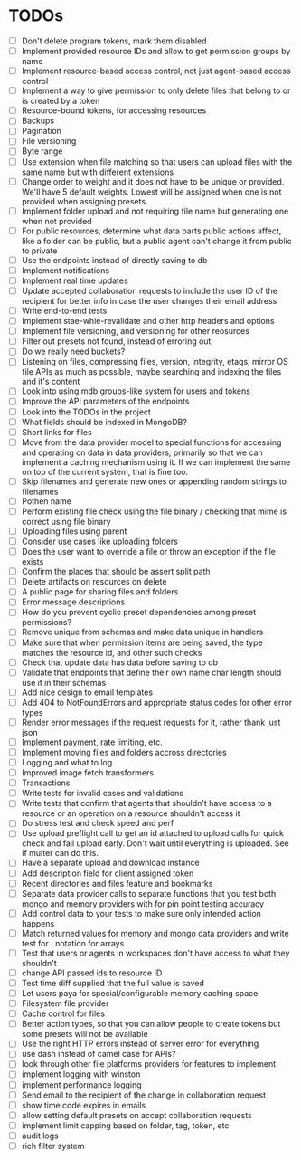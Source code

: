# TODOs

- [ ] Don't delete program tokens, mark them disabled
- [ ] Implement provided resource IDs and allow to get permission groups by name
- [ ] Implement resource-based access control, not just agent-based access control
- [ ] Implement a way to give permission to only delete files that belong to or is created by a token
- [ ] Resource-bound tokens, for accessing resources
- [ ] Backups
- [ ] Pagination
- [ ] File versioning
- [ ] Byte range
- [ ] Use extension when file matching so that users can upload files with the same name but with different extensions
- [ ] Change order to weight and it does not have to be unique or provided. We'll have 5 default weights. Lowest will be assigned when one is not provided when assigning presets.
- [ ] Implement folder upload and not requiring file name but generating one when not provided
- [ ] For public resources, determine what data parts public actions affect, like a folder can be public, but a public agent can't change it from public to private
- [ ] Use the endpoints instead of directly saving to db
- [ ] Implement notifications
- [ ] Implement real time updates
- [ ] Update accepted collaboration requests to include the user ID of the recipient for better info in case the user changes their email address
- [ ] Write end-to-end tests
- [ ] Implement stae-whie-revalidate and other http headers and options
- [ ] Implement file versioning, and versioning for other reosurces
- [ ] Filter out presets not found, instead of erroring out
- [ ] Do we really need buckets?
- [ ] Listening on files, compressing files, version, integrity, etags,
      mirror OS file APIs as much as possible, maybe searching and indexing the files and it's content
- [ ] Look into using mdb groups-like system for users and tokens
- [ ] Improve the API parameters of the endpoints
- [ ] Look into the TODOs in the project
- [ ] What fields should be indexed in MongoDB?
- [ ] Short links for files
- [ ] Move from the data provider model to special functions for accessing and operating on data in data providers, primarily so that we can implement a caching mechanism using it. If we can implement the same on top of the current system, that is fine too.
- [ ] Skip filenames and generate new ones or appending random strings to filenames
- [ ] Pothen name
- [ ] Perform existing file check using the file binary / checking that mime is correct using file binary
- [ ] Uploading files using parent
- [ ] Consider use cases like uploading folders
- [ ] Does the user want to override a file or throw an exception if the file exists
- [ ] Confirm the places that should be assert split path
- [ ] Delete artifacts on resources on delete
- [ ] A public page for sharing files and folders
- [ ] Error message descriptions
- [ ] How do you prevent cyclic preset dependencies among preset permissions?
- [ ] Remove unique from schemas and make data unique in handlers
- [ ] Make sure that when permission items are being saved, the type matches the resource id,
      and other such checks
- [ ] Check that update data has data before saving to db
- [ ] Validate that endpoints that define their own name char length should use it in their schemas
- [ ] Add nice design to email templates
- [ ] Add 404 to NotFoundErrors and appropriate status codes for other error types
- [ ] Render error messages if the request requests for it, rather thank just json
- [ ] Implement payment, rate limiting, etc.
- [ ] Implement moving files and folders accross directories
- [ ] Logging and what to log
- [ ] Improved image fetch transformers
- [ ] Transactions
- [ ] Write tests for invalid cases and validations
- [ ] Write tests that confirm that agents that shouldn't have access to a resource or
      an operation on a resource shouldn't access it
- [ ] Do stress test and check speed and perf
- [ ] Use upload preflight call to get an id attached to upload calls for quick check and
      fail upload early. Don't wait until everything is uploaded. See if multer can do this.
- [ ] Have a separate upload and download instance
- [ ] Add description field for client assigned token
- [ ] Recent directories and files feature and bookmarks
- [ ] Separate data provider calls to separate functions that you test both mongo and memory
      providers with for pin point testing accuracy
- [ ] Add control data to your tests to make sure only intended action happens
- [ ] Match returned values for memory and mongo data providers and
      write test for . notation for arrays
- [ ] Test that users or agents in workspaces don't have access to
      what they shouldn't
- [ ] change API passed ids to resource ID
- [ ] Test time diff supplied that the full value is saved
- [ ] Let users paya for special/configurable memory caching space
- [ ] Filesystem file provider
- [ ] Cache control for files
- [ ] Better action types, so that you can allow people to create tokens but some presets will not be available
- [ ] Use the right HTTP errors instead of server error for everything
- [ ] use dash instead of camel case for APIs?
- [ ] look through other file platforms providers for features to implement
- [ ] implement logging with winston
- [ ] implement performance logging
- [ ] Send email to the recipient of the change in collaboration request
- [ ] show time code expires in emails
- [ ] allow setting default presets on accept collaboration requests
- [ ] implement limit capping based on folder, tag, token, etc
- [ ] audit logs
- [ ] rich filter system

